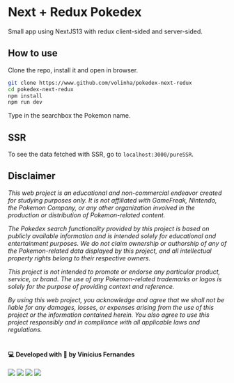 # Next + Redux Pokedex

Small app using NextJS13 with redux client-sided and server-sided.

## How to use

Clone the repo, install it and open in browser.

```bash
git clone https://www.github.com/volinha/pokedex-next-redux
cd pokedex-next-redux
npm install
npm run dev
```

Type in the searchbox the Pokemon name.

## SSR

To see the data fetched with SSR, go to `localhost:3000/pureSSR`.

## Disclaimer
*This web project is an educational and non-commercial endeavor created for studying purposes only. It is not affiliated with GameFreak, Nintendo, the Pokemon Company, or any other organization involved in the production or distribution of Pokemon-related content.*

*The Pokedex search functionality provided by this project is based on publicly available information and is intended solely for educational and entertainment purposes. We do not claim ownership or authorship of any of the Pokemon-related data displayed by this project, and all intellectual property rights belong to their respective owners.*

*This project is not intended to promote or endorse any particular product, service, or brand. The use of any Pokemon-related trademarks or logos is solely for the purpose of providing context and reference.*

*By using this web project, you acknowledge and agree that we shall not be liable for any damages, losses, or expenses arising from the use of this project or the information contained herein. You also agree to use this project responsibly and in compliance with all applicable laws and regulations.*

#

#### 💻 Developed with 💖 by Vinícius Fernandes
[<img src = "https://img.shields.io/badge/facebook-%231877F2.svg?&style=for-the-badge&logo=facebook&logoColor=white">](https://www.facebook.com/viniciusfvb)
[<img src="https://img.shields.io/badge/linkedin-%230077B5.svg?&style=for-the-badge&logo=linkedin&logoColor=white" />](https://www.linkedin.com/in/viniciusfernandesdev/)
[<img src="https://img.shields.io/badge/twitter-%231DA1F2.svg?&style=for-the-badge&logo=twitter&logoColor=white" />](https://twitter.com/volafernandes)
<a href = "mailto:viniciusfernandesdev@gmail.com"><img src="https://img.shields.io/badge/-Gmail-%23333?style=for-the-badge&logo=gmail&logoColor=white" target="_blank"></a>
<br />
